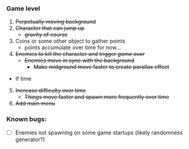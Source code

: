 ### Game level
1. ~~Perpetually moving background~~
2. ~~Character that can jump up~~
    - ~~gravity of course~~
3. Coins or some other object to gather points
    - points accumulate over time for now...
4. ~~Enemies to kill the character and trigger *game over*~~
    - ~~Enemies move in sync with the background~~
        - ~~Make midground move faster to create parallax effect~~
- If time
5. ~~Increase difficulty over time~~
    - ~~Things move faster and spawn more frequently over time~~
6. ~~Add main menu~~

### Known bugs:
- [ ] Enemies not spawning on some game startups (likely randomness generator?)
